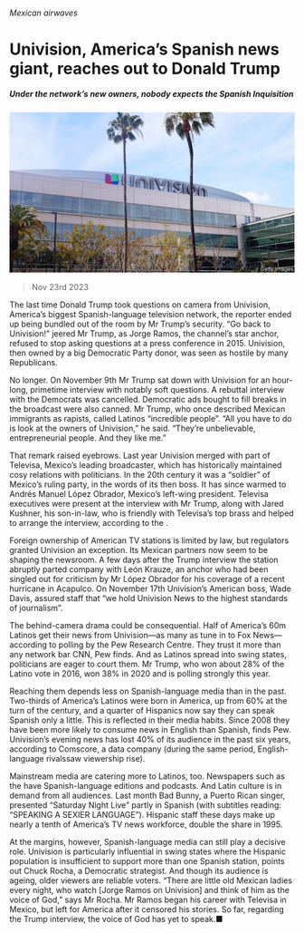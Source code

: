 ###### Mexican airwaves

# Univision, America’s Spanish news giant, reaches out to Donald Trump 

##### Under the network’s new owners, nobody expects the Spanish Inquisition 

![image](images/20231125_USP005.jpg) 

> Nov 23rd 2023 

The last time Donald Trump took questions on camera from Univision, America’s biggest Spanish-language television network, the reporter ended up being bundled out of the room by Mr Trump’s security. “Go back to Univision!” jeered Mr Trump, as Jorge Ramos, the channel’s star anchor, refused to stop asking questions at a press conference in 2015. Univision, then owned by a big Democratic Party donor, was seen as hostile by many Republicans.

No longer. On November 9th Mr Trump sat down with Univision for an hour-long, primetime interview with notably soft questions. A rebuttal interview with the Democrats was cancelled. Democratic ads bought to fill breaks in the broadcast were also canned. Mr Trump, who once described Mexican immigrants as rapists, called Latinos “incredible people”. “All you have to do is look at the owners of Univision,” he said. “They’re unbelievable, entrepreneurial people. And they like me.”

That remark raised eyebrows. Last year Univision merged with part of Televisa, Mexico’s leading broadcaster, which has historically maintained cosy relations with politicians. In the 20th century it was a “soldier” of Mexico’s ruling party, in the words of its then boss. It has since warmed to Andrés Manuel López Obrador, Mexico’s left-wing president. Televisa executives were present at the interview with Mr Trump, along with Jared Kushner, his son-in-law, who is friendly with Televisa’s top brass and helped to arrange the interview, according to the . 

Foreign ownership of American TV stations is limited by law, but regulators granted Univision an exception. Its Mexican partners now seem to be shaping the newsroom. A few days after the Trump interview the station abruptly parted company with León Krauze, an anchor who had been singled out for criticism by Mr López Obrador for his coverage of a recent hurricane in Acapulco. On November 17th Univision’s American boss, Wade Davis, assured staff that “we hold Univision News to the highest standards of journalism”.

The behind-camera drama could be consequential. Half of America’s 60m Latinos get their news from Univision—as many as tune in to Fox News—according to polling by the Pew Research Centre. They trust it more than any network bar CNN, Pew finds. And as Latinos spread into swing states, politicians are eager to court them. Mr Trump, who won about 28% of the Latino vote in 2016, won 38% in 2020 and is polling strongly this year.

Reaching them depends less on Spanish-language media than in the past. Two-thirds of America’s Latinos were born in America, up from 60% at the turn of the century, and a quarter of Hispanics now say they can speak Spanish only a little. This is reflected in their media habits. Since 2008 they have been more likely to consume news in English than Spanish, finds Pew. Univision’s evening news has lost 40% of its audience in the past six years, according to Comscore, a data company (during the same period, English-language rivalssaw viewership rise).

Mainstream media are catering more to Latinos, too. Newspapers such as the  have Spanish-language editions and podcasts. And Latin culture is in demand from all audiences. Last month Bad Bunny, a Puerto Rican singer, presented “Saturday Night Live” partly in Spanish (with subtitles reading: “SPEAKING A SEXIER LANGUAGE”). Hispanic staff these days make up nearly a tenth of America’s TV news workforce, double the share in 1995. 

At the margins, however, Spanish-language media can still play a decisive role. Univision is particularly influential in swing states where the Hispanic population is insufficient to support more than one Spanish station, points out Chuck Rocha, a Democratic strategist. And though its audience is ageing, older viewers are reliable voters. “There are little old Mexican ladies every night, who watch [Jorge Ramos on Univision] and think of him as the voice of God,” says Mr Rocha. Mr Ramos began his career with Televisa in Mexico, but left for America after it censored his stories. So far, regarding the Trump interview, the voice of God has yet to speak.■


